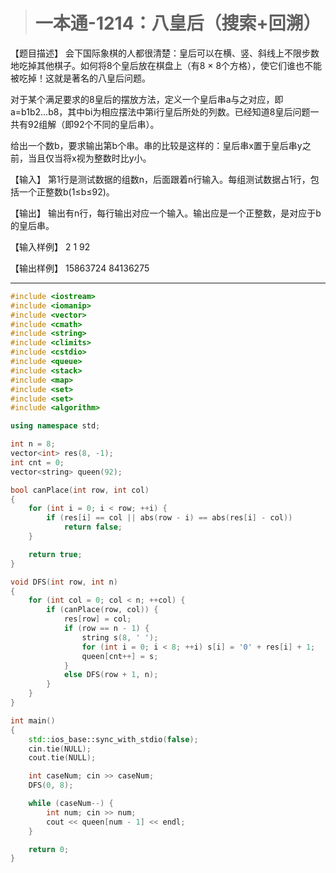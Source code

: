 > # 一本通-1214：八皇后（搜索+回溯）

【题目描述】
会下国际象棋的人都很清楚：皇后可以在横、竖、斜线上不限步数地吃掉其他棋子。如何将8个皇后放在棋盘上（有8 × 8个方格），使它们谁也不能被吃掉！这就是著名的八皇后问题。

对于某个满足要求的8皇后的摆放方法，定义一个皇后串a与之对应，即a=b1b2...b8，其中bi为相应摆法中第i行皇后所处的列数。已经知道8皇后问题一共有92组解（即92个不同的皇后串）。

给出一个数b，要求输出第b个串。串的比较是这样的：皇后串x置于皇后串y之前，当且仅当将x视为整数时比y小。

【输入】
第1行是测试数据的组数n，后面跟着n行输入。每组测试数据占1行，包括一个正整数b(1≤b≤92)。

【输出】
输出有n行，每行输出对应一个输入。输出应是一个正整数，是对应于b的皇后串。

【输入样例】
2
1
92

【输出样例】
15863724
84136275

------

```c++
#include <iostream>
#include <iomanip>
#include <vector>
#include <cmath>
#include <string>
#include <climits>
#include <cstdio>
#include <queue>
#include <stack>
#include <map>
#include <set>
#include <set>
#include <algorithm>

using namespace std;

int n = 8;
vector<int> res(8, -1);
int cnt = 0;
vector<string> queen(92);

bool canPlace(int row, int col)
{
	for (int i = 0; i < row; ++i) {
		if (res[i] == col || abs(row - i) == abs(res[i] - col))
			return false;
	}

	return true;
}

void DFS(int row, int n)
{
	for (int col = 0; col < n; ++col) {
		if (canPlace(row, col)) {
			res[row] = col;
			if (row == n - 1) {
				string s(8, ' ');
				for (int i = 0; i < 8; ++i) s[i] = '0' + res[i] + 1;
				queen[cnt++] = s;
			}
			else DFS(row + 1, n);
		}
	}
}

int main()
{
	std::ios_base::sync_with_stdio(false);
    cin.tie(NULL);
    cout.tie(NULL);

    int caseNum; cin >> caseNum;
    DFS(0, 8);

	while (caseNum--) {
		int num; cin >> num;
		cout << queen[num - 1] << endl;
	}

    return 0;
}
```


